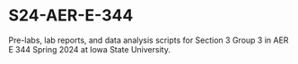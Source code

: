 # S24-AER-E-344
Pre-labs, lab reports, and data analysis scripts for Section 3 Group 3 in AER E 344 Spring 2024 at Iowa State University.
